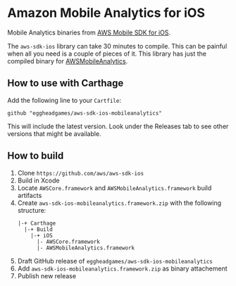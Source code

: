 # Amazon Mobile Analytics for iOS
Mobile Analytics binaries from [AWS Mobile SDK for iOS](https://github.com/aws/aws-sdk-ios).

The `aws-sdk-ios` library can take 30 minutes to compile. This can be painful when all you need is a couple of pieces of it. This library has just the compiled binary for [AWSMobileAnalytics](https://github.com/aws/aws-sdk-ios/tree/master/AWSMobileAnalytics).

## How to use with Carthage

Add the following line to your `Cartfile`:
```
github "eggheadgames/aws-sdk-ios-mobileanalytics"
```
This will include the latest version. Look under the Releases tab to see other versions that might be available.

## How to build

1. Clone `https://github.com/aws/aws-sdk-ios`
2. Build in Xcode
3. Locate `AWSCore.framework` and `AWSMobileAnalytics.framework` build artifacts
4. Create `aws-sdk-ios-mobileanalytics.framework.zip` with the following structure:
    ```
    |-+ Carthage
      |-+ Build
        |-+ iOS
          |- AWSCore.framework
          |- AWSMobileAnalytics.framework
    ```
5. Draft GitHub release of `eggheadgames/aws-sdk-ios-mobileanalytics`
6. Add `aws-sdk-ios-mobileanalytics.framework.zip` as binary attachement
7. Publish new release
